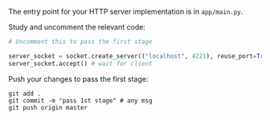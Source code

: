 The entry point for your HTTP server implementation is in `app/main.py`.

Study and uncomment the relevant code: 

```python
# Uncomment this to pass the first stage

server_socket = socket.create_server(("localhost", 4221), reuse_port=True)
server_socket.accept() # wait for client
```

Push your changes to pass the first stage:

```
git add .
git commit -m "pass 1st stage" # any msg
git push origin master
```
